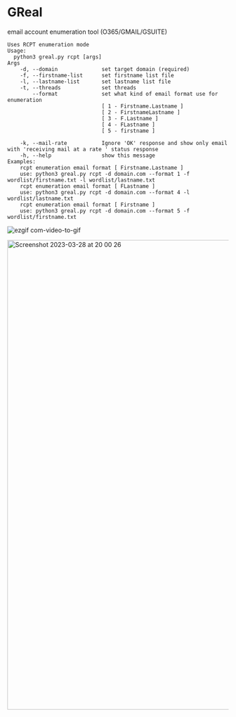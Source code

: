 # GReal
email account enumeration tool (O365/GMAIL/GSUITE)

```
Uses RCPT enumeration mode
Usage:
  python3 greal.py rcpt [args]
Args
	-d, --domain              set target domain (required)
	-f, --firstname-list      set firstname list file
	-l, --lastname-list       set lastname list file
	-t, --threads             set threads
	    --format              set what kind of email format use for enumeration
		                      [ 1 - Firstname.Lastname ]
		                      [ 2 - FirstnameLastname ]
		                      [ 3 - F.Lastname ]
		                      [ 4 - FLastname ]
		                      [ 5 - firstname ]
				      
	-k, --mail-rate           Ignore 'OK' response and show only email with 'receiving mail at a rate ' status response
	-h, --help                show this message
Examples:
	rcpt enumeration email format [ Firstname.Lastname ]
	use: python3 greal.py rcpt -d domain.com --format 1 -f wordlist/firstname.txt -l wordlist/lastname.txt
	rcpt enumeration email format [ FLastname ]
	use: python3 greal.py rcpt -d domain.com --format 4 -l wordlist/lastname.txt
	rcpt enumeration email format [ Firstname ]
	use: python3 greal.py rcpt -d domain.com --format 5 -f wordlist/firstname.txt
```
![ezgif com-video-to-gif](https://user-images.githubusercontent.com/94752464/228414183-24cd515e-f6a6-4d9c-9db4-7ede0b039408.gif)


<img width="1068" alt="Screenshot 2023-03-28 at 20 00 26" src="https://user-images.githubusercontent.com/94752464/228407411-356adea0-d03d-46ae-9018-9da6b693d0f0.png">
